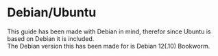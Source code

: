 # Debian/Ubuntu

This guide has been made with Debian in mind, therefor since Ubuntu is based on Debian it is included.<br>
The Debian version this has been made for is Debian 12(.10) Bookworm.

